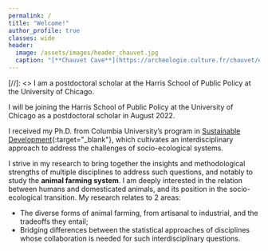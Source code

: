 ```yaml
---
permalink: /
title: "Welcome!"
author_profile: true
classes: wide
header:
  image: /assets/images/header_chauvet.jpg
  caption: "[**Chauvet Cave**](https://archeologie.culture.fr/chauvet/en/symbolic-expressions){:target="_blank"} (~ 34,000 BP)"
---
```


[//]: <> I am a postdoctoral scholar at the Harris School of Public Policy at the University of Chicago.

I will be joining the Harris School of Public Policy at the University of Chicago as a postdoctoral scholar in August 2022.

I received my Ph.D. from Columbia University’s program in [Sustainable Development](https://www.sipa.columbia.edu/academics/programs/phd-sustainable-development){:target="_blank"}, which cultivates an interdisciplinary approach to address the challenges of socio-ecological systems.

I strive in my research to bring together the insights and methodological strengths of multiple disciplines to address such questions, and notably to study the **animal farming system**. I am deeply interested in the relation between humans and domesticated animals, and its position in the socio-ecological transition. My research relates to 2 areas:

  - The diverse forms of animal farming, from artisanal to industrial, and the tradeoffs they entail;
  - Bridging differences between the statistical approaches of disciplines whose collaboration is needed for such interdisciplinary questions.


